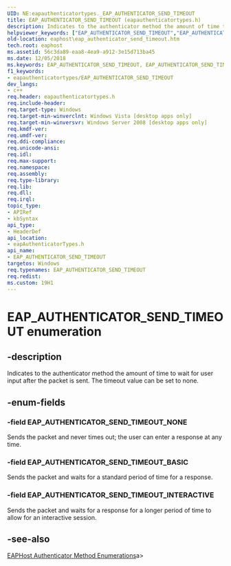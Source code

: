 ```yaml
---
UID: NE:eapauthenticatortypes._EAP_AUTHENTICATOR_SEND_TIMEOUT
title: EAP_AUTHENTICATOR_SEND_TIMEOUT (eapauthenticatortypes.h)
description: Indicates to the authenticator method the amount of time to wait for user input after the packet is sent. The timeout value can be set to none.helpviewer_keywords: ["EAP_AUTHENTICATOR_SEND_TIMEOUT","EAP_AUTHENTICATOR_SEND_TIMEOUT enumeration [EAPHost]","EAP_AUTHENTICATOR_SEND_TIMEOUT_BASIC","EAP_AUTHENTICATOR_SEND_TIMEOUT_INTERACTIVE","EAP_AUTHENTICATOR_SEND_TIMEOUT_NONE","eapauthenticatortypes/EAP_AUTHENTICATOR_SEND_TIMEOUT","eapauthenticatortypes/EAP_AUTHENTICATOR_SEND_TIMEOUT_BASIC","eapauthenticatortypes/EAP_AUTHENTICATOR_SEND_TIMEOUT_INTERACTIVE","eapauthenticatortypes/EAP_AUTHENTICATOR_SEND_TIMEOUT_NONE","eaphost.eap_authenticator_send_timeout"]
old-location: eaphost\eap_authenticator_send_timeout.htm
tech.root: eaphost
ms.assetid: 56c3da89-eaa8-4ea9-a912-3e15d713ba45
ms.date: 12/05/2018
ms.keywords: EAP_AUTHENTICATOR_SEND_TIMEOUT, EAP_AUTHENTICATOR_SEND_TIMEOUT enumeration [EAPHost], EAP_AUTHENTICATOR_SEND_TIMEOUT_BASIC, EAP_AUTHENTICATOR_SEND_TIMEOUT_INTERACTIVE, EAP_AUTHENTICATOR_SEND_TIMEOUT_NONE, eapauthenticatortypes/EAP_AUTHENTICATOR_SEND_TIMEOUT, eapauthenticatortypes/EAP_AUTHENTICATOR_SEND_TIMEOUT_BASIC, eapauthenticatortypes/EAP_AUTHENTICATOR_SEND_TIMEOUT_INTERACTIVE, eapauthenticatortypes/EAP_AUTHENTICATOR_SEND_TIMEOUT_NONE, eaphost.eap_authenticator_send_timeout
f1_keywords:
- eapauthenticatortypes/EAP_AUTHENTICATOR_SEND_TIMEOUT
dev_langs:
- c++
req.header: eapauthenticatortypes.h
req.include-header: 
req.target-type: Windows
req.target-min-winverclnt: Windows Vista [desktop apps only]
req.target-min-winversvr: Windows Server 2008 [desktop apps only]
req.kmdf-ver: 
req.umdf-ver: 
req.ddi-compliance: 
req.unicode-ansi: 
req.idl: 
req.max-support: 
req.namespace: 
req.assembly: 
req.type-library: 
req.lib: 
req.dll: 
req.irql: 
topic_type:
- APIRef
- kbSyntax
api_type:
- HeaderDef
api_location:
- eapAuthenticatorTypes.h
api_name:
- EAP_AUTHENTICATOR_SEND_TIMEOUT
targetos: Windows
req.typenames: EAP_AUTHENTICATOR_SEND_TIMEOUT
req.redist: 
ms.custom: 19H1
---
```


# EAP_AUTHENTICATOR_SEND_TIMEOUT enumeration


## -description


Indicates to the authenticator method the amount of time to wait for user input after the packet is sent. The timeout value can be set to none.


## -enum-fields




### -field EAP_AUTHENTICATOR_SEND_TIMEOUT_NONE

 Sends the packet and never times out; the user can enter a response at any time. 


### -field EAP_AUTHENTICATOR_SEND_TIMEOUT_BASIC

Sends the packet and waits for a standard period of time for a response.


### -field EAP_AUTHENTICATOR_SEND_TIMEOUT_INTERACTIVE

Sends the packet and waits for a response for a longer period of time to allow for an interactive session.


## -see-also




[EAPHost Authenticator Method Enumerations](https://docs.microsoft.com/windows/win32/eaphost/eap-host-authenticator-method-enumerations)a>
 

 

